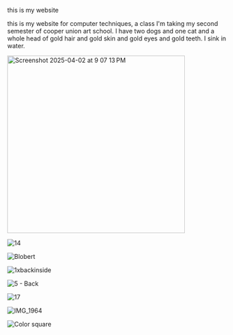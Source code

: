 this is my website

this is my website for computer techniques, a class I'm taking my second semester of cooper union art school. I have two dogs and one cat and a whole head of gold hair and gold skin and gold eyes and gold teeth. I sink in water.



<img width="407" alt="Screenshot 2025-04-02 at 9 07 13 PM" src="https://github.com/user-attachments/assets/7fa8c021-82ae-406e-a943-291aae00393e" />



![14](https://github.com/user-attachments/assets/88575d86-1c4f-48ca-8599-c3598485baa2)



![Blobert](https://github.com/user-attachments/assets/fd063d4a-7f2a-42e6-8662-228c59c55680)



![1xbackinside](https://github.com/user-attachments/assets/cf8c2ac6-95b2-4c00-b709-21119b901e3e)



![5 - Back](https://github.com/user-attachments/assets/f638a901-25b0-4d33-907d-03fb0b0b0bbd)



![17](https://github.com/user-attachments/assets/1320fb0f-c33a-46cf-9680-6c079ed3feb8)



![IMG_1964](https://github.com/user-attachments/assets/ced7f0f0-de34-4579-ad2d-1840d78feec5)



![Color square](https://github.com/user-attachments/assets/b1b62bdb-8e28-4525-8261-8928bc3ed638)






